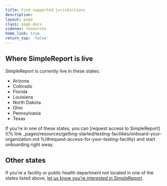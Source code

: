```yaml
---
title: Find supported jurisdictions
description:
layout: page
class: page-docs
sidenav: resources
home_link: true
return_top: 'false'
---
```


## Where SimpleReport is live
SimpleReport is currently live in these states:
- Arizona
- Colorado
- Florida
- Louisiana
- North Dakota
- Ohio
- Pennsylvania
- Texas

If you're in one of these states, you can [request access to SimpleReport]({% link _pages/resources/getting-started/testing-facilities/onboard-your-organization.md %}#request-access-for-your-testing-facility) and start onboarding right away.

## Other states
If you’re a facility or public health department not located in one of the states listed above, [let us know you’re interested in SimpleReport](https://airtable.com/shrSICgnay65hoSJa).